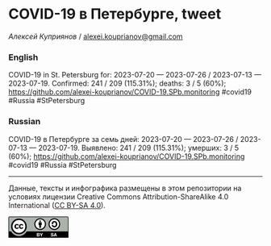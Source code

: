 COVID-19 в Петербурге, tweet
============================

*Алексей Куприянов* /
<a href="mailto:alexei.kouprianov@gmail.com" class="email">alexei.kouprianov@gmail.com</a>

### English

<!-- COVID-19 in St. Petersburg for: 2023-07-20 --- 2023-07-26 / 2023-07-13 --- 2023-07-19. Сonfirmed: 241 / 209 (115.31%); hospitalized:  /   (); deaths: 3 / 5 (60%); https://github.com/alexei-kouprianov/COVID-19.SPb.monitoring #covid19 #Russia #StPetersburg -->

COVID-19 in St. Petersburg for: 2023-07-20 — 2023-07-26 / 2023-07-13 —
2023-07-19. Сonfirmed: 241 / 209 (115.31%); deaths: 3 / 5 (60%);
<a href="https://github.com/alexei-kouprianov/COVID-19.SPb.monitoring" class="uri">https://github.com/alexei-kouprianov/COVID-19.SPb.monitoring</a>
\#covid19 \#Russia \#StPetersburg

### Russian

<!-- COVID-19 в Петербурге за семь дней: 2023-07-20 --- 2023-07-26 / 2023-07-13 --- 2023-07-19. Выявлено: 241 / 209 (115.31%); госпитализировано:  /   (); умерших: 3 / 5 (60%); https://github.com/alexei-kouprianov/COVID-19.SPb.monitoring #covid19 #Russia #StPetersburg -->

COVID-19 в Петербурге за семь дней: 2023-07-20 — 2023-07-26 / 2023-07-13
— 2023-07-19. Выявлено: 241 / 209 (115.31%); умерших: 3 / 5 (60%);
<a href="https://github.com/alexei-kouprianov/COVID-19.SPb.monitoring" class="uri">https://github.com/alexei-kouprianov/COVID-19.SPb.monitoring</a>
\#covid19 \#Russia \#StPetersburg

------------------------------------------------------------------------

Данные, тексты и инфографика размещены в этом репозитории на условиях
лицензии Creative Commons Attribution-ShareAlike 4.0 International ([CC
BY-SA 4.0](https://creativecommons.org/licenses/by-sa/4.0/)).

![](../misc/CC-BY-SA-icon.png "CC-BY-SA")
